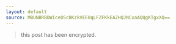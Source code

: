 ```yaml
---
layout: default
source: MBUNBRBDWiceOScBKzkVEE0qLFZFKkEAZHQJNCxaAQQgKTgxXQ==
---
```


> this post has been encrypted.